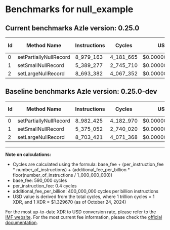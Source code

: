 # Benchmarks for null_example

## Current benchmarks Azle version: 0.25.0

| Id  | Method Name            | Instructions | Cycles    | USD           | USD/Million Calls | Change                             |
| --- | ---------------------- | ------------ | --------- | ------------- | ----------------- | ---------------------------------- |
| 0   | setPartiallyNullRecord | 8_979_163    | 4_181_665 | $0.0000055602 | $5.56             | <font color="green">-3_262</font>  |
| 1   | setSmallNullRecord     | 5_389_277    | 2_745_710 | $0.0000036509 | $3.65             | <font color="red">+14_225</font>   |
| 2   | setLargeNullRecord     | 8_693_382    | 4_067_352 | $0.0000054082 | $5.40             | <font color="green">-10_039</font> |

## Baseline benchmarks Azle version: 0.25.0-dev

| Id  | Method Name            | Instructions | Cycles    | USD           | USD/Million Calls |
| --- | ---------------------- | ------------ | --------- | ------------- | ----------------- |
| 0   | setPartiallyNullRecord | 8_982_425    | 4_182_970 | $0.0000055620 | $5.56             |
| 1   | setSmallNullRecord     | 5_375_052    | 2_740_020 | $0.0000036433 | $3.64             |
| 2   | setLargeNullRecord     | 8_703_421    | 4_071_368 | $0.0000054136 | $5.41             |

---

**Note on calculations:**

- Cycles are calculated using the formula: base_fee + (per_instruction_fee \* number_of_instructions) + (additional_fee_per_billion \* floor(number_of_instructions / 1_000_000_000))
- base_fee: 590_000 cycles
- per_instruction_fee: 0.4 cycles
- additional_fee_per_billion: 400_000_000 cycles per billion instructions
- USD value is derived from the total cycles, where 1 trillion cycles = 1 XDR, and 1 XDR = $1.329670 (as of October 24, 2024)

For the most up-to-date XDR to USD conversion rate, please refer to the [IMF website](https://www.imf.org/external/np/fin/data/rms_sdrv.aspx).
For the most current fee information, please check the [official documentation](https://internetcomputer.org/docs/current/developer-docs/gas-cost#execution).
